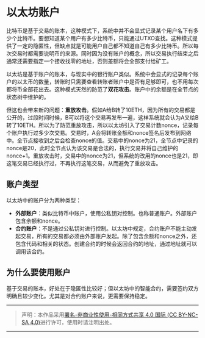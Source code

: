 # 以太坊账户  

比特币是基于交易的账本，这种模式下，系统中并不会显式记录某个用户名下有多少个比特币。要想知道某个用户有多少比特币，只能通过UTXO查找。这种模式提供了一定的隐匿性，但缺点就是可能用户自己都不知道自己有多少比特币。所以每次交易时都需要说明币的来源。同时因为没有账户的概念，所以交易执行结束之后通常还需要指定一个接收找零的地址，否则差额将会全部支付给矿工。  

以太坊是基于账户的账本，与现实中的银行账户类似。系统中会显式的记录每个账户的以太币的数量，转账时只需要查看转账者账户中是否有足够即可，也不用每次都将币全部花出去。这种模式天然的防范了**双花攻击**。账户中的余额是在全节点的状态树中维护的。  

但这也会带来新的问题：**重放攻击**。假如A给B转了10ETH，因为所有的交易都是公开的，过段时间时候，B可以将这个交易再发布一遍，这样系统就会认为A又给B转了10ETH。所以为了防范重放攻击，所以以太坊引入了交易计数nonce，记录每个账户执行过多少次交易。交易时，A会将转账金额和nonce签名后发布到网络中。全节点接收到之后会检查nonce的值。交易中的nonce为21，全节点中记录的nonce是20，此时全节点认为该交易是合法的，执行交易并将自己维护的nonce+1。重放攻击时，交易中的nonce为21，但系统的改用的nonce也是21，即这笔交易已经执行过，不再执行这笔交易，从而避免了重放攻击。  

## 账户类型  

以太坊中的账户分为两种类型：  

- **外部账户**：类似比特币中账户，使用公私钥对控制。也称普通账户。外部账户包含余额和nonce。
- **合约账户**：不是通过公私钥对进行控制。以太坊中规定，合约账户不能主动发起交易，所有的交易都必须由外部账户发起。除了包含余额和nonce之外，还包含代码和相关的状态。创建合约的时候会返回合约的地址，通过地址就可以调用该合约。  

## 为什么要使用账户  

基于交易的账本，好处在于隐匿性比较好；但以太坊中的智能合约，需要签约双方明确且较少变化。尤其是对合约账户来说，更需要保持稳定。  

---

> 声明：本作品采用[署名-非商业性使用-相同方式共享 4.0 国际 (CC BY-NC-SA 4.0)](https://creativecommons.org/licenses/by-nc-sa/4.0/deed.zh)进行许可，使用时请注明出处。  

---